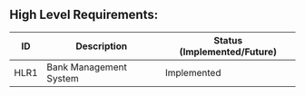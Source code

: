 ## High Level Requirements:

ID | Description | Status (Implemented/Future)
|---|---|---|
 HLR1|	Bank Management System |	Implemented
